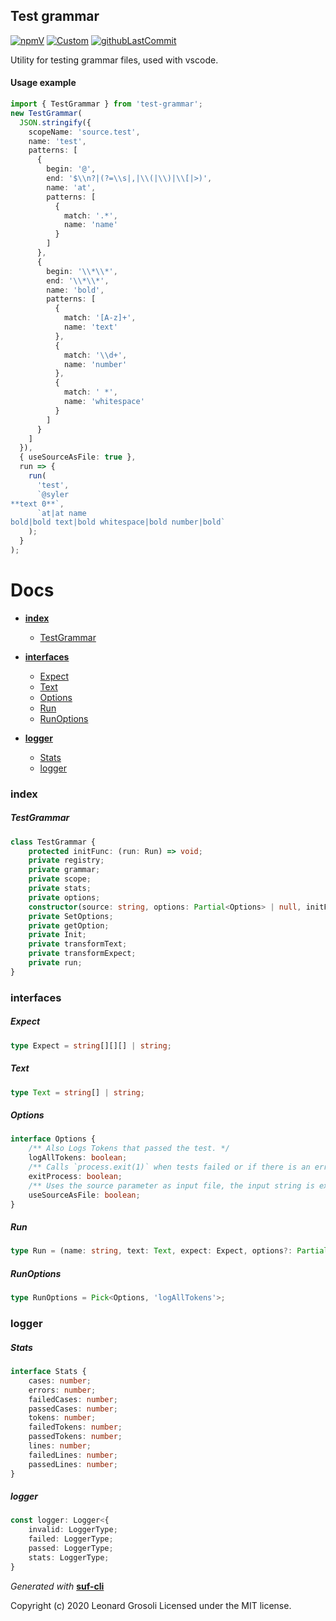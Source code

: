 ## Test grammar

<span id="BADGE_GENERATION_MARKER_0"></span>
[![npmV](https://img.shields.io/npm/v/test-grammar?color=brightGreen)](https://www.npmjs.com/package/test-grammar) [![Custom](https://www.codefactor.io/repository/github/therealsyler/test-grammar/badge)](https://www.codefactor.io/repository/github/therealsyler/test-grammar) [![githubLastCommit](https://img.shields.io/github/last-commit/TheRealSyler/test-grammar)](https://github.com/TheRealSyler/test-grammar)
<span id="BADGE_GENERATION_MARKER_1"></span>

Utility for testing grammar files, used with vscode.

#### Usage example

```typescript
import { TestGrammar } from 'test-grammar';
new TestGrammar(
  JSON.stringify({
    scopeName: 'source.test',
    name: 'test',
    patterns: [
      {
        begin: '@',
        end: '$\\n?|(?=\\s|,|\\(|\\)|\\[|>)',
        name: 'at',
        patterns: [
          {
            match: '.*',
            name: 'name'
          }
        ]
      },
      {
        begin: '\\*\\*',
        end: '\\*\\*',
        name: 'bold',
        patterns: [
          {
            match: '[A-z]+',
            name: 'text'
          },
          {
            match: '\\d+',
            name: 'number'
          },
          {
            match: ' *',
            name: 'whitespace'
          }
        ]
      }
    ]
  }),
  { useSourceAsFile: true },
  run => {
    run(
      'test',
      `@syler
**text 0**`,
      `at|at name
bold|bold text|bold whitespace|bold number|bold`
    );
  }
);
```

<span id="DOC_GENERATION_MARKER_0"></span>

# Docs

- **[index](#index)**

  - [TestGrammar](#testgrammar)

- **[interfaces](#interfaces)**

  - [Expect](#expect)
  - [Text](#text)
  - [Options](#options)
  - [Run](#run)
  - [RunOptions](#runoptions)

- **[logger](#logger)**

  - [Stats](#stats)
  - [logger](#logger)

### index

##### TestGrammar

```typescript
class TestGrammar {
    protected initFunc: (run: Run) => void;
    private registry;
    private grammar;
    private scope;
    private stats;
    private options;
    constructor(source: string, options: Partial<Options> | null, initFunc: (run: Run) => void);
    private SetOptions;
    private getOption;
    private Init;
    private transformText;
    private transformExpect;
    private run;
}
```

### interfaces

##### Expect

```typescript
type Expect = string[][][] | string;
```

##### Text

```typescript
type Text = string[] | string;
```

##### Options

```typescript
interface Options {
    /** Also Logs Tokens that passed the test. */
    logAllTokens: boolean;
    /** Calls `process.exit(1)` when tests failed or if there is an error. */
    exitProcess: boolean;
    /** Uses the source parameter as input file, the input string is expected to be valid json textmate grammar. */
    useSourceAsFile: boolean;
}
```

##### Run

```typescript
type Run = (name: string, text: Text, expect: Expect, options?: Partial<RunOptions>) => void;
```

##### RunOptions

```typescript
type RunOptions = Pick<Options, 'logAllTokens'>;
```

### logger

##### Stats

```typescript
interface Stats {
    cases: number;
    errors: number;
    failedCases: number;
    passedCases: number;
    tokens: number;
    failedTokens: number;
    passedTokens: number;
    lines: number;
    failedLines: number;
    passedLines: number;
}
```

##### logger

```typescript
const logger: Logger<{
    invalid: LoggerType;
    failed: LoggerType;
    passed: LoggerType;
    stats: LoggerType;
}
```

_Generated with_ **[suf-cli](https://www.npmjs.com/package/suf-cli)**
<span id="DOC_GENERATION_MARKER_1"></span>

<span id="LICENSE_GENERATION_MARKER_0"></span>
Copyright (c) 2020 Leonard Grosoli Licensed under the MIT license.
<span id="LICENSE_GENERATION_MARKER_1"></span>